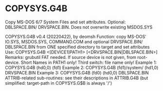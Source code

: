 # COPYSYS.G4B
Copy MS-DOS 6/7 System Files and set attributes. Optional: DBLSPACE.BIN/ DRVSPACE.BIN. Does not overwrite existing MSDOS.SYS

COPYSYS.G4B v0.4 (20220422), by deomsh
Function: copy MS-DOS' IO.SYS, MSDOS.SYS, COMMAND.COM and optional DRVSPACE.BIN/ DBLSPACE.BIN from ONE specified directory to target and set attributes
Use: COPYSYS.G4B <[DEVICE1]PATH1> <DEVICE2> [<DRVSPACE.BIN|DBLSPACE.BIN>]
Remarks: grubutil FAT needed. If source device is not given, from root-device. Short Names in PATH1 only! Third switch: file name only!
Example 1: COPYSYS.G4B (hd0,0) (fd1)
Example 2: COPYSYS.G4B (fd1)/system/ (hd1,0) DRVSPACE.BIN
Example 3: COPYSYS.G4B (fd0) (hd0,0) DBLSPACE.BIN
ATTRIB-related sub-routines: see their descriptions in ATTRIB.G4B (but simplified: target-path in COPYSYS.G$B is always '/')
